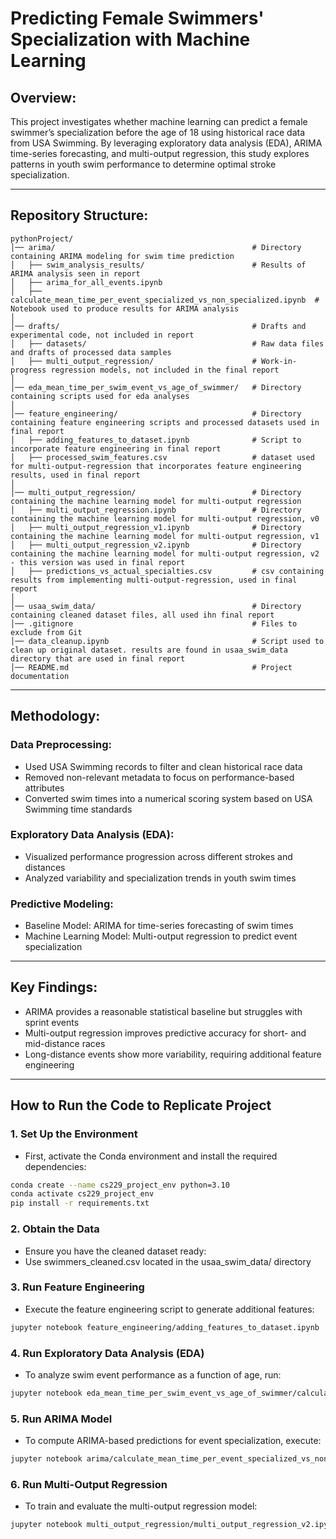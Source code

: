 # Predicting Female Swimmers' Specialization with Machine Learning

## Overview: 
This project investigates whether machine learning can predict a female swimmer’s specialization before the age of 18 using historical race data from USA Swimming. By leveraging exploratory data analysis (EDA), ARIMA time-series forecasting, and multi-output regression, this study explores patterns in youth swim performance to determine optimal stroke specialization.

-----

## Repository Structure: 
```plaintext
pythonProject/
│── arima/                                            # Directory containing ARIMA modeling for swim time prediction
│   ├── swim_analysis_results/                        # Results of ARIMA analysis seen in report
│   ├── arima_for_all_events.ipynb
│   ├── calculate_mean_time_per_event_specialized_vs_non_specialized.ipynb  # Notebook used to produce results for ARIMA analysis
│
│── drafts/                                           # Drafts and experimental code, not included in report 
│   ├── datasets/                                     # Raw data files and drafts of processed data samples 
│   ├── multi_output_regression/                      # Work-in-progress regression models, not included in the final report 
│
│── eda_mean_time_per_swim_event_vs_age_of_swimmer/   # Directory containing scripts used for eda analyses
│
│── feature_engineering/                              # Directory containing feature engineering scripts and processed datasets used in final report
│   ├── adding_features_to_dataset.ipynb              # Script to incorporate feature engineering in final report
│   ├── processed_swim_features.csv                   # dataset used for multi-output-regression that incorporates feature engineering results, used in final report
│
│── multi_output_regression/                          # Directory containing the machine learning model for multi-output regression
│   ├── multi_output_regression.ipynb                 # Directory containing the machine learning model for multi-output regression, v0
│   ├── multi_output_regression_v1.ipynb              # Directory containing the machine learning model for multi-output regression, v1
│   ├── multi_output_regression_v2.ipynb              # Directory containing the machine learning model for multi-output regression, v2 - this version was used in final report
│   ├── predictions_vs_actual_specialties.csv         # csv containing results from implementing multi-output-regression, used in final report
│
│── usaa_swim_data/                                   # Directory containing cleaned dataset files, all used ihn final report 
│── .gitignore                                        # Files to exclude from Git
│── data_cleanup.ipynb                                # Script used to clean up original dataset. results are found in usaa_swim_data directory that are used in final report
│── README.md                                         # Project documentation

```

---

## Methodology:
### Data Preprocessing: 
- Used USA Swimming records to filter and clean historical race data
- Removed non-relevant metadata to focus on performance-based attributes
- Converted swim times into a numerical scoring system based on USA Swimming time standards

### Exploratory Data Analysis (EDA):
- Visualized performance progression across different strokes and distances
- Analyzed variability and specialization trends in youth swim times

### Predictive Modeling:
- Baseline Model: ARIMA for time-series forecasting of swim times
- Machine Learning Model: Multi-output regression to predict event specialization

---

## Key Findings:
- ARIMA provides a reasonable statistical baseline but struggles with sprint events
- Multi-output regression improves predictive accuracy for short- and mid-distance races
- Long-distance events show more variability, requiring additional feature engineering

___

## How to Run the Code to Replicate Project 

### 1. Set Up the Environment
- First, activate the Conda environment and install the required dependencies:

```sh
conda create --name cs229_project_env python=3.10
conda activate cs229_project_env
pip install -r requirements.txt
```

### 2. Obtain the Data
- Ensure you have the cleaned dataset ready:
- Use swimmers_cleaned.csv located in the usaa_swim_data/ directory

### 3. Run Feature Engineering
- Execute the feature engineering script to generate additional features:
```sh
jupyter notebook feature_engineering/adding_features_to_dataset.ipynb
```
### 4. Run Exploratory Data Analysis (EDA)
- To analyze swim event performance as a function of age, run: 
```sh
jupyter notebook eda_mean_time_per_swim_event_vs_age_of_swimmer/calculating_mean_time_per_swim_event_as_function_of_age.ipynb
```
### 5. Run ARIMA Model
- To compute ARIMA-based predictions for event specialization, execute:
```sh
jupyter notebook arima/calculate_mean_time_per_event_specialized_vs_non_specialized.ipynb
```
### 6. Run Multi-Output Regression
- To train and evaluate the multi-output regression model:
```sh
jupyter notebook multi_output_regression/multi_output_regression_v2.ipynb
```




